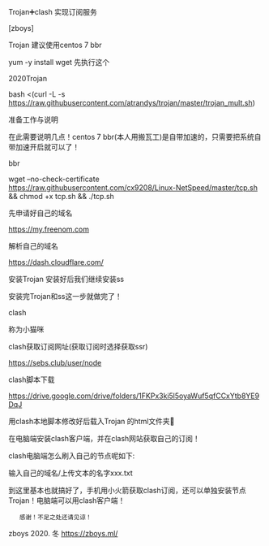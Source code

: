 Trojan➕clash 实现订阅服务

[zboys]

Trojan
建议使用centos 7 bbr

yum -y install wget   先执行这个


2020Trojan

bash <(curl -L -s https://raw.githubusercontent.com/atrandys/trojan/master/trojan_mult.sh)


准备工作与说明

在此需要说明几点！centos 7 bbr(本人用搬瓦工)是自带加速的，只需要把系统自带加速开启就可以了！

bbr

wget –no-check-certificate https://raw.githubusercontent.com/cx9208/Linux-NetSpeed/master/tcp.sh && chmod +x tcp.sh && ./tcp.sh

先申请好自己的域名

https://my.freenom.com

解析自己的域名

https://dash.cloudflare.com/

安装Trojan 安装好后我们继续安装ss

安装完Trojan和ss这一步就做完了！

clash

称为小猫咪

clash获取订阅网址(获取订阅时选择获取ssr)

https://sebs.club/user/node

clash脚本下载

https://drive.google.com/drive/folders/1FKPx3ki5l5oyaWuf5qfCCxYtb8YE9DqJ

用clash本地脚本修改好后载入Trojan 的html文件夹📁

在电脑端安装clash客户端，并在clash网站获取自己的订阅！

clash电脑端怎么刷入自己的节点呢如下:

输入自己的域名/上传文本的名字xxx.txt

到这里基本也就搞好了，手机用小火箭获取clash订阅，还可以单独安装节点Trojan！电脑端可以用clash客户端！


       感谢！不足之处还请见谅！

zboys  2020. 冬 https://zboys.ml/
